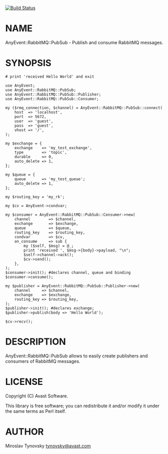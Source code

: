 [![Build Status](https://travis-ci.org/tynovsky/AnyEvent-RabbitMQ-PubSub.svg?branch=master)](https://travis-ci.org/tynovsky/AnyEvent-RabbitMQ-PubSub)
# NAME

AnyEvent::RabbitMQ::PubSub - Publish and consume RabbitMQ messages.

# SYNOPSIS

    # print 'received Hello World' and exit

    use AnyEvent;
    use AnyEvent::RabbitMQ::PubSub;
    use AnyEvent::RabbitMQ::PubSub::Publisher;
    use AnyEvent::RabbitMQ::PubSub::Consumer;

    my ($rmq_connection, $channel) = AnyEvent::RabbitMQ::PubSub::connect(
        host  => 'localhost',
        port  => 5672,
        user  => 'guest',
        pass  => 'guest',
        vhost => '/',
    );

    my $exchange = {
        exchange    => 'my_test_exchange',
        type        => 'topic',
        durable     => 0,
        auto_delete => 1,
    };

    my $queue = {
        queue       => 'my_test_queue';
        auto_delete => 1,
    };

    my $routing_key = 'my_rk';

    my $cv = AnyEvent->condvar;

    my $consumer = AnyEvent::RabbitMQ::PubSub::Consumer->new(
        channel        => $channel,
        exchange       => $exchange,
        queue          => $queue,
        routing_key    => $routing_key,
        condvar        => $cv,
        on_consume     => sub {
            my ($self, $msg) = @_;
            print 'received ', $msg->{body}->payload, "\n";
            $self->channel->ack();
            $cv->send();
        },
    );
    $consumer->init(); #declares channel, queue and binding
    $consumer->consume();

    my $publisher = AnyEvent::RabbitMQ::PubSub::Publisher->new(
        channel     => $channel,
        exchange    => $exchange,
        routing_key => $routing_key,
    );
    $publisher->init(); #declares exchange;
    $publisher->publish(body => 'Hello World');

    $cv->recv();

# DESCRIPTION

AnyEvent::RabbitMQ::PubSub allows to easily create publishers and consumers
of RabbitMQ messages.

# LICENSE

Copyright (C) Avast Software.

This library is free software; you can redistribute it and/or modify
it under the same terms as Perl itself.

# AUTHOR

Miroslav Tynovsky <tynovsky@avast.com>
